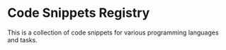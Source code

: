 # Code Snippets Registry

This is a collection of code snippets for various programming languages and tasks.
